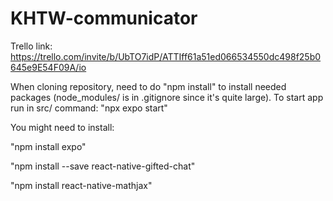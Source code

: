 # KHTW-communicator
Trello link: https://trello.com/invite/b/UbTO7idP/ATTIff61a51ed066534550dc498f25b0645e9E54F09A/io

When cloning repository, need to do "npm install" to install needed packages (node_modules/ is in .gitignore since it's quite large).
To start app run in src/ command: "npx expo start"

You might need to install:

"npm install expo"

"npm install --save react-native-gifted-chat"

"npm install react-native-mathjax"
